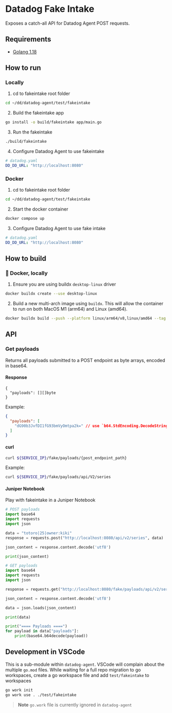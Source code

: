 # Datadog Fake Intake

Exposes a catch-all API for Datadog Agent POST requests.

## Requirements

- [Golang 1.18](https://go.dev/dl/)

## How to run

### Locally

1. cd to fakeintake root folder

```bash
cd ~/dd/datadog-agent/test/fakeintake
```

2. Build the fakeintake app

```bash
go install -o build/fakeintake app/main.go
```

3. Run the fakeintake

```bash
./build/fakeintake
```

4. Configure Datadog Agent to use fakeintake

```yaml
# datadog.yaml
DD_DD_URL: "http://localhost:8080"
```

### Docker

1. cd to fakeintake root folder

```bash
cd ~/dd/datadog-agent/test/fakeintake
```

2. Start the docker container

```bash
docker compose up
```

3. Configure Datadog Agent to use fake intake

```yaml
# datadog.yaml
DD_DD_URL: "http://localhost:8080"
```

## How to build

### 🐳 Docker, locally

1. Ensure you are using buildx `desktop-linux` driver

```bash
docker buildx create --use desktop-linux
```

2. Build a new multi-arch image using `buildx`. This will allow the container to run on both MacOS M1 (arm64) and Linux (amd64).

```bash
docker buildx build --push --platform linux/arm64/v8,linux/amd64 --tag <repo_name>/fakeintake:<tag> .
```

## API

### Get payloads

Returns all payloads submitted to a POST endpoint as byte arrays, encoded in base64.

#### Response

```golang
{
  "payloads": [][]byte
}
```

Example:

```json
{
  "payloads": [
    "dG90b3JvfDI1fG93bmVyOmtpa2k=" // use `b64.StdEncoding.DecodeString(str)` in golang or base64.b64decode(str) in python
  ]
}
```

#### curl

```bash
curl ${SERVICE_IP}/fake/payloads/{post_endpoint_path}
```

Example:

```bash
curl ${SERVICE_IP}/fake/payloads/api/V2/series
```

#### Juniper Notebook

Play with fakeintake in a Juniper Notebook

```python
# POST payloads
import base64
import requests
import json

data = "totoro|25|owner:kiki"
response = requests.post("http://localhost:8080/api/v2/series", data)

json_content = response.content.decode('utf8')

print(json_content)

# GET payloads
import base64
import requests
import json

response = requests.get("http://localhost:8080/fake/payloads/api/v2/series")

json_content = response.content.decode('utf8')

data = json.loads(json_content)

print(data)

print("==== Payloads ====")
for payload in data["payloads"]:
    print(base64.b64decode(payload))
```

## Development in VSCode

This is a sub-module within `datadog-agent`. VSCode will complain about the multiple `go.mod` files. While waiting for a full repo migration to go workspaces, create a go workspace file and add `test/fakeintake` to workspaces

```bash
go work init
go work use . ./test/fakeintake
```

> **Note** `go.work` file is currently ignored in `datadog-agent`
